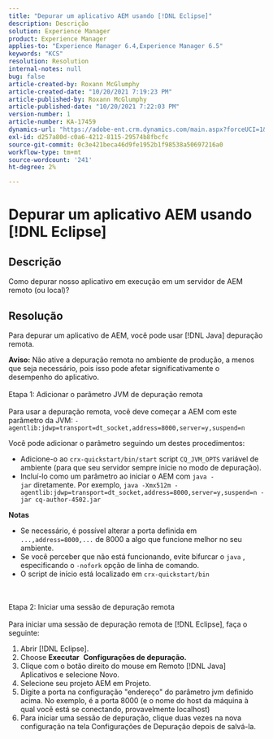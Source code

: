 ```yaml
---
title: "Depurar um aplicativo AEM usando [!DNL Eclipse]"
description: Descrição
solution: Experience Manager
product: Experience Manager
applies-to: "Experience Manager 6.4,Experience Manager 6.5"
keywords: "KCS"
resolution: Resolution
internal-notes: null
bug: false
article-created-by: Roxann McGlumphy
article-created-date: "10/20/2021 7:19:23 PM"
article-published-by: Roxann McGlumphy
article-published-date: "10/20/2021 7:22:03 PM"
version-number: 1
article-number: KA-17459
dynamics-url: "https://adobe-ent.crm.dynamics.com/main.aspx?forceUCI=1&pagetype=entityrecord&etn=knowledgearticle&id=6d81c49c-da31-ec11-b6e5-000d3a5ba97a"
exl-id: d257a80d-c0a6-4212-8115-29574b8fbcfc
source-git-commit: 0c3e421beca46d9fe1952b1f98538a50697216a0
workflow-type: tm+mt
source-wordcount: '241'
ht-degree: 2%

---
```


# Depurar um aplicativo AEM usando [!DNL Eclipse]

## Descrição


Como depurar nosso aplicativo em execução em um servidor de AEM remoto (ou local)?


## Resolução


Para depurar um aplicativo de AEM, você pode usar [!DNL Java] depuração remota.

<b>Aviso:</b> Não ative a depuração remota no ambiente de produção, a menos que seja necessário, pois isso pode afetar significativamente o desempenho do aplicativo.
<br><br>Etapa 1: Adicionar o parâmetro JVM de depuração remota<br><br>
Para usar a depuração remota, você deve começar a AEM com este parâmetro da JVM:
`-agentlib:jdwp=transport=dt_socket,address=8000,server=y,suspend=n`

Você pode adicionar o parâmetro seguindo um destes procedimentos:

- Adicione-o ao `crx-quickstart/bin/start` script `CQ_JVM_OPTS` variável de ambiente (para que seu servidor sempre inicie no modo de depuração).
- Incluí-lo como um parâmetro ao iniciar o AEM com `java -jar` diretamente. Por exemplo, `java -Xmx512m -agentlib:jdwp=transport=dt_socket,address=8000,server=y,suspend=n -jar cq-author-4502.jar`


<b>Notas</b>

- Se necessário, é possível alterar a porta definida em `...,address=8000,...` de 8000 a algo que funcione melhor no seu ambiente.
- Se você perceber que não está funcionando, evite bifurcar o `java` , especificando o `-nofork` opção de linha de comando.
- O script de início está localizado em `crx-quickstart/bin`

<br><br>Etapa 2: Iniciar uma sessão de depuração remota<br><br>
Para iniciar uma sessão de depuração remota de [!DNL Eclipse], faça o seguinte:

1. Abrir [!DNL Eclipse].
2. Choose <b>Executar</b>  <b>Configurações de depuração.</b>
3. Clique com o botão direito do mouse em Remoto [!DNL Java] Aplicativos e selecione Novo.
4. Selecione seu projeto AEM em Projeto.
5. Digite a porta na configuração &quot;endereço&quot; do parâmetro jvm definido acima. No exemplo, é a porta 8000 (e o nome do host da máquina à qual você está se conectando, provavelmente localhost)
6. Para iniciar uma sessão de depuração, clique duas vezes na nova configuração na tela Configurações de Depuração depois de salvá-la.
